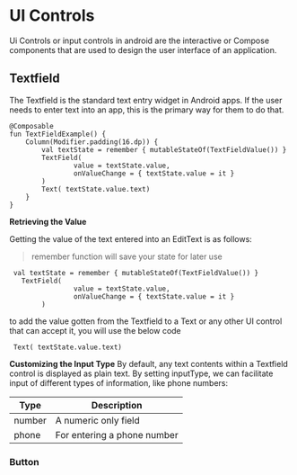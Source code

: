 # UI Controls
Ui Controls or input controls in android are the interactive or Compose components that are used to design the user interface of an application.

## Textfield
The Textfield is the standard text entry widget in Android apps. If the user needs to enter text into an app, this is the primary way for them to do that.

```
@Composable
fun TextFieldExample() {
    Column(Modifier.padding(16.dp)) {
        val textState = remember { mutableStateOf(TextFieldValue()) }
        TextField(
                value = textState.value,
                onValueChange = { textState.value = it }
        )
        Text( textState.value.text)
    }
}
```
**Retrieving the Value**

Getting the value of the text entered into an EditText is as follows:
> remember function will save your state for later use
```
 val textState = remember { mutableStateOf(TextFieldValue()) }
   TextField(
                value = textState.value,
                onValueChange = { textState.value = it }
        )
```
to add the value gotten from the Textfield to a Text or any other UI control that can accept it, you will use the below code 
```
 Text( textState.value.text)

```

**Customizing the Input Type**
By default, any text contents within a Textfield control is displayed as plain text. By setting inputType, we can facilitate input of different types of information, 
like phone numbers:

| Type | Description |
| ------ | ----------- |
| number | A numeric only field |
| phone | For entering a phone number |


### Button